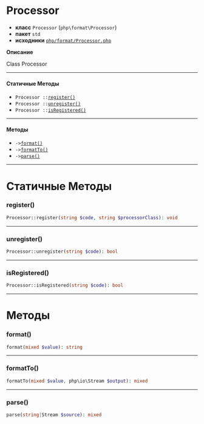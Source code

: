 # Processor

- **класс** `Processor` (`php\format\Processor`)
- **пакет** `std`
- **исходники** [`php/format/Processor.php`](./src/main/resources/JPHP-INF/sdk/php/format/Processor.php)

**Описание**

Class Processor

---

#### Статичные Методы

- `Processor ::`[`register()`](#method-register)
- `Processor ::`[`unregister()`](#method-unregister)
- `Processor ::`[`isRegistered()`](#method-isregistered)

---

#### Методы

- `->`[`format()`](#method-format)
- `->`[`formatTo()`](#method-formatto)
- `->`[`parse()`](#method-parse)

---
# Статичные Методы

<a name="method-register"></a>

### register()
```php
Processor::register(string $code, string $processorClass): void
```

---

<a name="method-unregister"></a>

### unregister()
```php
Processor::unregister(string $code): bool
```

---

<a name="method-isregistered"></a>

### isRegistered()
```php
Processor::isRegistered(string $code): bool
```

---
# Методы

<a name="method-format"></a>

### format()
```php
format(mixed $value): string
```

---

<a name="method-formatto"></a>

### formatTo()
```php
formatTo(mixed $value, php\io\Stream $output): mixed
```

---

<a name="method-parse"></a>

### parse()
```php
parse(string|Stream $source): mixed
```
